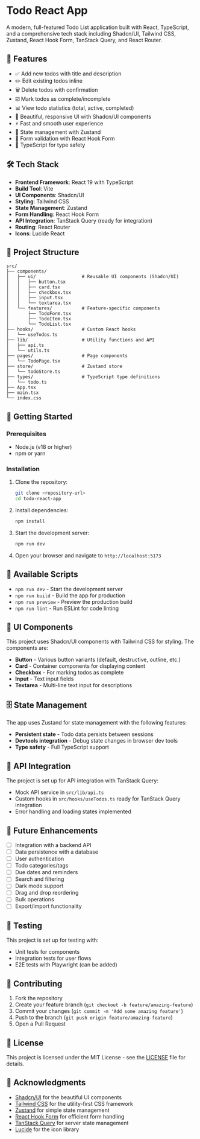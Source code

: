 # Todo React App

A modern, full-featured Todo List application built with React, TypeScript, and a comprehensive tech stack including Shadcn/UI, Tailwind CSS, Zustand, React Hook Form, TanStack Query, and React Router.

## 🚀 Features

-   ✅ Add new todos with title and description
-   ✏️ Edit existing todos inline
-   🗑️ Delete todos with confirmation
-   ☑️ Mark todos as complete/incomplete
-   📊 View todo statistics (total, active, completed)
-   🎨 Beautiful, responsive UI with Shadcn/UI components
-   ⚡ Fast and smooth user experience
-   🔄 State management with Zustand
-   📝 Form validation with React Hook Form
-   🎯 TypeScript for type safety

## 🛠️ Tech Stack

-   **Frontend Framework**: React 19 with TypeScript
-   **Build Tool**: Vite
-   **UI Components**: Shadcn/UI
-   **Styling**: Tailwind CSS
-   **State Management**: Zustand
-   **Form Handling**: React Hook Form
-   **API Integration**: TanStack Query (ready for integration)
-   **Routing**: React Router
-   **Icons**: Lucide React

## 📁 Project Structure

```
src/
├── components/
│   ├── ui/                 # Reusable UI components (Shadcn/UI)
│   │   ├── button.tsx
│   │   ├── card.tsx
│   │   ├── checkbox.tsx
│   │   ├── input.tsx
│   │   └── textarea.tsx
│   └── features/           # Feature-specific components
│       ├── TodoForm.tsx
│       ├── TodoItem.tsx
│       └── TodoList.tsx
├── hooks/                  # Custom React hooks
│   └── useTodos.ts
├── lib/                    # Utility functions and API
│   ├── api.ts
│   └── utils.ts
├── pages/                  # Page components
│   └── TodoPage.tsx
├── store/                  # Zustand store
│   └── todoStore.ts
├── types/                  # TypeScript type definitions
│   └── todo.ts
├── App.tsx
├── main.tsx
└── index.css
```

## 🚦 Getting Started

### Prerequisites

-   Node.js (v18 or higher)
-   npm or yarn

### Installation

1. Clone the repository:

    ```bash
    git clone <repository-url>
    cd todo-react-app
    ```

2. Install dependencies:

    ```bash
    npm install
    ```

3. Start the development server:

    ```bash
    npm run dev
    ```

4. Open your browser and navigate to `http://localhost:5173`

## 📝 Available Scripts

-   `npm run dev` - Start the development server
-   `npm run build` - Build the app for production
-   `npm run preview` - Preview the production build
-   `npm run lint` - Run ESLint for code linting

## 🎨 UI Components

This project uses Shadcn/UI components with Tailwind CSS for styling. The components are:

-   **Button** - Various button variants (default, destructive, outline, etc.)
-   **Card** - Container components for displaying content
-   **Checkbox** - For marking todos as complete
-   **Input** - Text input fields
-   **Textarea** - Multi-line text input for descriptions

## 🗄️ State Management

The app uses Zustand for state management with the following features:

-   **Persistent state** - Todo data persists between sessions
-   **Devtools integration** - Debug state changes in browser dev tools
-   **Type safety** - Full TypeScript support

## 🔗 API Integration

The project is set up for API integration with TanStack Query:

-   Mock API service in `src/lib/api.ts`
-   Custom hooks in `src/hooks/useTodos.ts` ready for TanStack Query integration
-   Error handling and loading states implemented

## 🎯 Future Enhancements

-   [ ] Integration with a backend API
-   [ ] Data persistence with a database
-   [ ] User authentication
-   [ ] Todo categories/tags
-   [ ] Due dates and reminders
-   [ ] Search and filtering
-   [ ] Dark mode support
-   [ ] Drag and drop reordering
-   [ ] Bulk operations
-   [ ] Export/import functionality

## 🧪 Testing

This project is set up for testing with:

-   Unit tests for components
-   Integration tests for user flows
-   E2E tests with Playwright (can be added)

## 🤝 Contributing

1. Fork the repository
2. Create your feature branch (`git checkout -b feature/amazing-feature`)
3. Commit your changes (`git commit -m 'Add some amazing feature'`)
4. Push to the branch (`git push origin feature/amazing-feature`)
5. Open a Pull Request

## 📄 License

This project is licensed under the MIT License - see the [LICENSE](LICENSE) file for details.

## 🙏 Acknowledgments

-   [Shadcn/UI](https://ui.shadcn.com/) for the beautiful UI components
-   [Tailwind CSS](https://tailwindcss.com/) for the utility-first CSS framework
-   [Zustand](https://zustand-demo.pmnd.rs/) for simple state management
-   [React Hook Form](https://react-hook-form.com/) for efficient form handling
-   [TanStack Query](https://tanstack.com/query) for server state management
-   [Lucide](https://lucide.dev/) for the icon library
